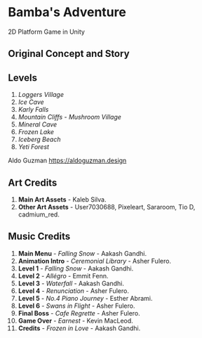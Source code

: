 # Bamba's Adventure
2D Platform Game in Unity

## Original Concept and Story

## Levels
1. *Loggers Village*
2. *Ice Cave*
3. *Karly Falls*
4. *Mountain Cliffs* - *Mushroom Village*
5. *Mineral Cave*
6. *Frozen Lake*
7. *Iceberg Beach*
8. *Yeti Forest*


Aldo Guzman
https://aldoguzman.design

## Art Credits

1. **Main Art Assets** - Kaleb Silva.
2. **Other Art Assets** - User7030688, Pixeleart, Sararoom, Tio D, cadmium_red.


## Music Credits

1. **Main Menu** - *Falling Snow* - Aakash Gandhi.
2. **Animation Intro** - *Ceremonial Library* - Asher Fulero.
3. **Level 1** - *Falling Snow* - Aakash Gandhi.
4. **Level 2** - *Allégro* - Emmit Fenn.
5. **Level 3** - *Waterfall* - Aakash Gandhi.
6. **Level 4** - *Renunciation* -  Asher Fulero.
7. **Level 5** - *No.4 Piano Journey* - Esther Abrami.
8. **Level 6** - *Swans in Flight* - Asher Fulero.
9. **Final Boss** - *Cafe Regrette* - Asher Fulero.
10. **Game Over** - *Earnest* - Kevin MacLeod.
11. **Credits** - *Frozen in Love* - Aakash Gandhi.
